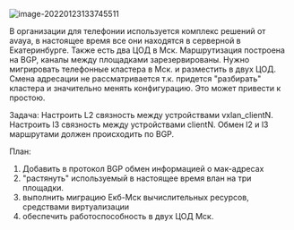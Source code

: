 ![image-20220123133745511](C:\Users\max\AppData\Roaming\Typora\typora-user-images\image-20220123133745511.png)

В организации для телефонии используется комплекс решений от avaya, в настоящее время все они находятся в серверной в Екатеринбурге. Также есть два ЦОД в Мск. Маршрутизация построена на BGP, каналы между площадками зарезервированы. Нужно мигрировать телефонные кластера в Мск. и разместить в двух ЦОД. Смена адресации не рассматривается т.к. придется "разбирать" кластера и значительно менять конфигурацию. Это может привести к простою.

Задача:
Настроить L2 связность между устройствами vxlan_clientN.
Настроить l3 связность между устройствами clientN. 
Обмен l2 и l3 маршрутами должен происходить по BGP. 

План: 

1. Добавить в протокол BGP обмен информацией о мак-адресах 
2. "растянуть" используемый в настоящее время влан на три площадки. 
3. выполнить миграцию Екб-Мск вычислительных ресурсов, средствами виртуализации 
4. обеспечить работоспособность в двух ЦОД Мск. 

